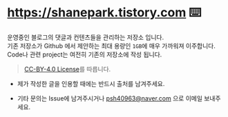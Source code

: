 # https://shanepark.tistory.com ⌨️

운영중인 블로그의 댓글과 컨텐츠들을 관리하는 저장소 입니다.  
기존 저장소가 Github 에서 제안하는 최대 용량인 `1GB`에 매우 가까워져 이주합니다.  
Code나 관련 project는 여전히 기존의 저장소에 작성 됩니다.
> <a href="https://github.com/Shane-Park/markdownBlog/blob/master/LICENSE"> CC-BY-4.0 License</a>를 따릅니다.  
- 제가 작성한 글을 인용할 때에는 반드시 출처를 남겨주세요.
 
- 기타 문의는 Issue에 남겨주시거나 psh40963@naver.com 으로 이메일 보내주세요.  
